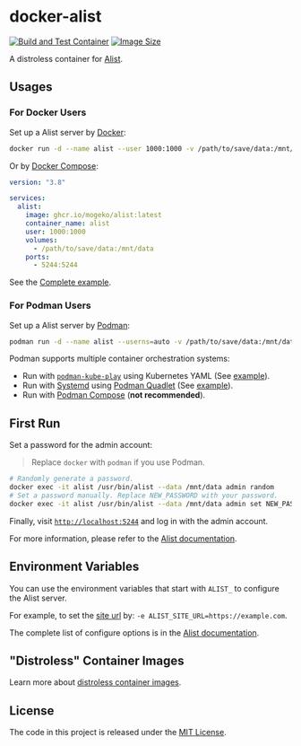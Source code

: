 # docker-alist

[![Build and Test Container](https://github.com/mogeko/docker-alist/actions/workflows/test.yml/badge.svg)](https://github.com/mogeko/docker-alist/actions/workflows/test.yml) [![Image Size](https://img.shields.io/docker/image-size/mogeko/alist?logo=docker)](https://github.com/mogeko/docker-alist/pkgs/container/alist)

A distroless container for [Alist](https://github.com/alist-org/alist).

## Usages

### For Docker Users

Set up a Alist server by [Docker](https://www.docker.com):

```sh
docker run -d --name alist --user 1000:1000 -v /path/to/save/data:/mnt/data -p 5244:5244 ghcr.io/mogeko/alist:latest
```

Or by [Docker Compose](https://docs.docker.com/compose):

```yaml
version: "3.8"

services:
  alist:
    image: ghcr.io/mogeko/alist:latest
    container_name: alist
    user: 1000:1000
    volumes:
      - /path/to/save/data:/mnt/data
    ports:
      - 5244:5244
```

See the [Complete example](./examples/docker-compose.yml).

### For Podman Users

Set up a Alist server by [Podman](https://podman.io):

```sh
podman run -d --name alist --userns=auto -v /path/to/save/data:/mnt/data -p 5244:5244 ghcr.io/mogeko/alist:latest
```

Podman supports multiple container orchestration systems:

- Run with [`podman-kube-play`](https://docs.podman.io/en/latest/markdown/podman-kube-play.1.html) using Kubernetes YAML (See [example](./examples/podman-kube.yml)).
- Run with [Systemd](https://systemd.io) using [Podman Quadlet](https://docs.podman.io/en/latest/markdown/podman-systemd.unit.5.html) (See [example](./examples/podman-quadlet.container)).
- Run with [Podman Compose](https://github.com/containers/podman-compose) (**not recommended**).

## First Run

Set a password for the admin account:

> Replace `docker` with `podman` if you use Podman.

```sh
# Randomly generate a password.
docker exec -it alist /usr/bin/alist --data /mnt/data admin random
# Set a password manually. Replace NEW_PASSWORD with your password.
docker exec -it alist /usr/bin/alist --data /mnt/data admin set NEW_PASSWORD
```

Finally, visit [`http://localhost:5244`](http://localhost:5244) and log in with the admin account.

For more information, please refer to the [Alist documentation](https://alist.nn.ci/guide).

## Environment Variables

You can use the environment variables that start with `ALIST_` to configure the Alist server.

For example, to set the [site url](https://alist.nn.ci/config/configuration.html#site-url) by: `-e ALIST_SITE_URL=https://example.com`.

The complete list of configure options is in the [Alist documentation](https://alist.nn.ci/config/configuration.html).

## "Distroless" Container Images

Learn more about [distroless container images](https://github.com/GoogleContainerTools/distroless).

## License

The code in this project is released under the [MIT License](./LICENSE).
